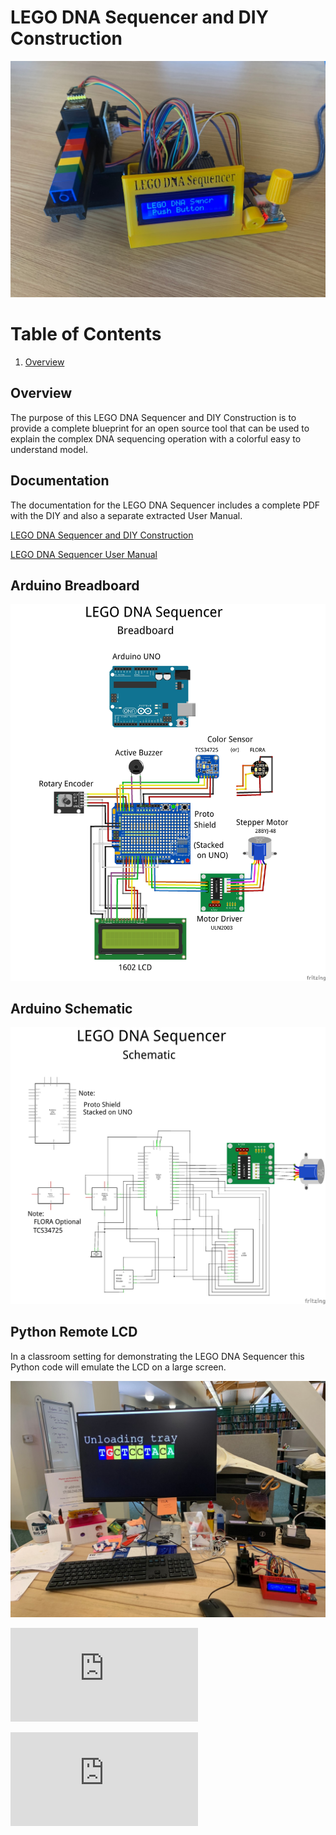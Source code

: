 # LEGO DNA Sequencer and DIY Construction

![LEGO DNA Sequencer](https://github.com/TomRolander/LEGO_DNA_Sequencer/blob/main/Images/LEGO_DNA_Sequencer.jpg)

# Table of Contents
1. [Overview](https://github.com/TomRolander/LEGO_DNA_Sequencer#overview)

## Overview
The purpose of this LEGO DNA Sequencer and DIY Construction is to provide a complete blueprint for an open source tool that can be used to explain the complex DNA sequencing operation with a colorful easy to understand model.

 ## Documentation
 The documentation for the LEGO DNA Sequencer includes a complete PDF with the DIY and also a separate extracted User Manual.

[LEGO DNA Sequencer and DIY Construction](Documentation/LEGO%20DNA%20Sequencer%20and%20DIY%20Construction.pdf)

[LEGO DNA Sequencer User Manual](Documentation/LEGO%20DNA%20Sequencer%20User%20Manual.pdf)

## Arduino Breadboard

![Arduino Breadboard](Images/LEGO%20DNA%20Sequencer_bb.jpg)

## Arduino Schematic

![Arduino Schematic](Images/LEGO%20DNA%20Sequencer_schem.jpg)

## Python Remote LCD

In a classroom setting for demonstrating the LEGO DNA Sequencer this Python code will emulate the LCD on a large screen.

![Remote LCD](Images/RemoteLCD.jpg)

![RemoteLCD PySimpleGUI Version](https://github.com/TomRolander/LEGO_DNA_Sequencer/blob/main/Python%20Remote%20LCD/RemoteLCD_PySimpleGUI.py)

![RemoteLCD tkinter Version](https://github.com/TomRolander/LEGO_DNA_Sequencer/blob/main/Python%20Remote%20LCD/RemoteLCD_tkinter.py)